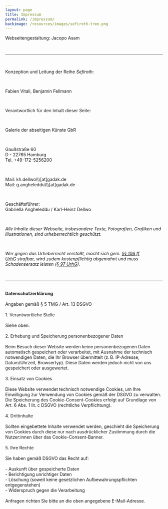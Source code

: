 ```yaml
---
layout: page
title: Impressum
permalink: /impressum/
backimage: /resources/images/sefiroth-tree.png
---
```

<p>Webseitengestaltung: Jacopo Asam</p>
<br>
<hr>
<br>
<p>Konzeption und Leitung der Reihe <em>Sefiroth</em>:</p>
<br>
<p>Fabien Vitali, Benjamin Fellmann<p>
<br>
<p>Verantwortlich für den Inhalt dieser Seite:</p>
<br>
<p>Galerie der abseitigen Künste GbR</p>
<br>
<p>Gaußstraße 60<br>D - 22765 Hamburg<br>Tel. +49-172-5256200</p>
<br>
<p>Mail: kh.dellwo\\\[at]gadak.de<br>Mail: g.angheleddu\\\[at]gadak.de</p>
<br>
<p>Geschäftsführer:<br>Gabriella Angheleddu / Karl-Heinz Dellwo</p>
<br>
<p><em>Alle Inhalte dieser Webseite, insbesondere Texte, Fotografien, Grafiken und Illustrationen, sind urheberrechtlich geschützt.</em></p>
<br>
<p><em>Wer gegen das Urheberrecht verstößt, macht sich gem.&nbsp;</em><a title="(opens in a new window)" href="https://dejure.org/gesetze/UrhG/106.html" rel="noreferrer" data-extlink=""><em>§§ 106 ff UrhG</em></a><em>&nbsp;strafbar, wird zudem kostenpflichtig abgemahnt und muss Schadensersatz leisten (</em><a title="(opens in a new window)" href="https://dejure.org/gesetze/UrhG/97.html" rel="noreferrer" data-extlink=""><em>§&nbsp;97 UrhG</em></a><em>).</em></p>
<br>
<hr>
<br>
<b>Datenschutzerklärung</b><br>
<br>
Angaben gemäß § 5 TMG / Art. 13 DSGVO<br>
<br>
	1. Verantwortliche Stelle<br>
<br>Siehe oben.<br>
<br>
	2. Erhebung und Speicherung personenbezogener Daten<br>
<br>
Beim Besuch dieser Website werden keine personenbezogenen Daten automatisch gespeichert oder verarbeitet, mit Ausnahme der technisch notwendigen Daten, die Ihr Browser übermittelt (z. B. IP-Adresse, Datum/Uhrzeit, Browsertyp). Diese Daten werden jedoch nicht von uns gespeichert oder ausgewertet.<br>
<br>
	3. Einsatz von Cookies<br>
<br>
Diese Website verwendet technisch notwendige Cookies, um Ihre Einwilligung zur Verwendung von Cookies gemäß der DSGVO zu verwalten.<br>
Die Speicherung des Cookie-Consent-Cookies erfolgt auf Grundlage von Art. 6 Abs. 1 lit. c DSGVO (rechtliche Verpflichtung).<br>
<br>
	4. Drittinhalte<br>
<br>Sollten eingebettete Inhalte verwendet werden, geschieht die Speicherung von Cookies durch diese nur nach ausdrücklicher Zustimmung durch die Nutzer:innen über das Cookie-Consent-Banner.<br>
<br>
	5. Ihre Rechte<br>
<br>
Sie haben gemäß DSGVO das Recht auf:<br>
<br>
	- Auskunft über gespeicherte Daten<br>
	- Berichtigung unrichtiger Daten<br>
	- Löschung (soweit keine gesetzlichen Aufbewahrungspflichten entgegenstehen)<br>
	- Widerspruch gegen die Verarbeitung<br><br>
Anfragen richten Sie bitte an die oben angegebene E-Mail-Adresse.<br>
